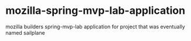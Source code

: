 # mozilla-spring-mvp-lab-application
mozilla builders spring-mvp-lab application for project that was eventually named sailplane
